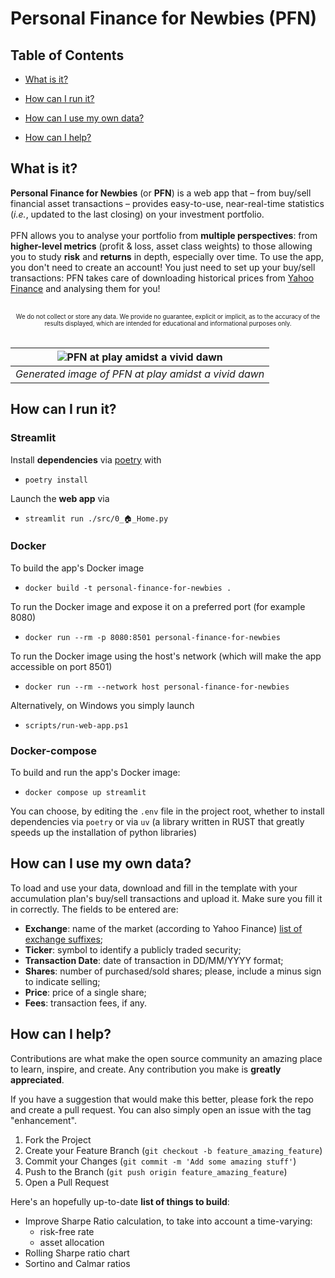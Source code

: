 # Personal Finance for Newbies (PFN)

## Table of Contents

- [What is it?](#what-is-it)

- [How can I run it?](#how-can-i-run-it)

- [How can I use my own data?](#how-can-i-use-my-own-data)

- [How can I help?](#how-can-i-help)

## What is it?
**Personal Finance for Newbies** (or **PFN**) is a web app that – from buy/sell financial asset transactions – provides easy-to-use, near-real-time statistics (*i.e.*, updated to the last closing) on your investment portfolio.
<br><br>
PFN allows you to analyse your portfolio from **multiple perspectives**: from **higher-level metrics** (profit & loss, asset class weights) to those allowing you to study **risk** and **returns** in depth, especially over time. To use the app, you don't need to create an account! You just need to set up your buy/sell transactions: PFN takes care of downloading historical prices from [Yahoo Finance](https://finance.yahoo.com/) and analysing them for you!
<br><br>
<center><sub><sup>
We do not collect or store any data. We provide no guarantee, explicit or implicit, as to the accuracy of the results displayed, which are intended for educational and informational purposes only.
</sup></sub></center>
<br>

| ![PFN at play amidst a vivid dawn](images/cover_2.jpeg) | 
|:--:| 
| *Generated image of PFN at play amidst a vivid dawn* |

## How can I run it?

### Streamlit
Install **dependencies** via [poetry](https://python-poetry.org/docs/) with

- `poetry install`

Launch the **web app** via

- `streamlit run ./src/0_🏠_Home.py`

### Docker
To build the app's Docker image

- `docker build -t personal-finance-for-newbies .`

To run the Docker image and expose it on a preferred port (for example 8080)

- `docker run --rm -p 8080:8501 personal-finance-for-newbies`

To run the Docker image using the host's network (which will make the app accessible on port 8501)

- `docker run --rm --network host personal-finance-for-newbies`

Alternatively, on Windows you simply launch

- `scripts/run-web-app.ps1`

### Docker-compose
To build and run the app's Docker image:

- `docker compose up streamlit`

You can choose, by editing the `.env` file in the project root, whether to install dependencies via `poetry` or via `uv` (a library written in RUST that greatly speeds up the installation of python libraries)

## How can I use my own data?
To load and use your data, download and fill in the template with your accumulation plan's buy/sell transactions and upload it. Make sure you fill it in correctly. The fields to be entered are:

- **Exchange**: name of the market (according to Yahoo Finance) [list of exchange suffixes](https://help.yahoo.com/kb/SLN2310.html);
- **Ticker**: symbol to identify a publicly traded security;
- **Transaction Date**: date of transaction in DD/MM/YYYY format;
- **Shares**: number of purchased/sold shares; please, include a minus sign to indicate selling;
- **Price**: price of a single share;
- **Fees**: transaction fees, if any.

## How can I help?

Contributions are what make the open source community an amazing place to learn, inspire, and create. Any contribution you make is **greatly appreciated**.

If you have a suggestion that would make this better, please fork the repo and create a pull request. You can also simply open an issue with the tag "enhancement".

1. Fork the Project
2. Create your Feature Branch (`git checkout -b feature_amazing_feature`)
3. Commit your Changes (`git commit -m 'Add some amazing stuff'`)
4. Push to the Branch (`git push origin feature_amazing_feature`)
5. Open a Pull Request

Here's an hopefully up-to-date **list of things to build**:
- Improve Sharpe Ratio calculation, to take into account a time-varying:
    - risk-free rate
    - asset allocation
- Rolling Sharpe ratio chart
- Sortino and Calmar ratios
